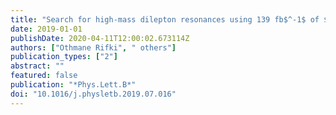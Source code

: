 ```yaml
---
title: "Search for high-mass dilepton resonances using 139 fb$^-1$ of $pp$ collision data collected at $sqrts=$13 TeV with the ATLAS detector"
date: 2019-01-01
publishDate: 2020-04-11T12:00:02.673114Z
authors: ["Othmane Rifki", " others"]
publication_types: ["2"]
abstract: ""
featured: false
publication: "*Phys.Lett.B*"
doi: "10.1016/j.physletb.2019.07.016"
---
```


